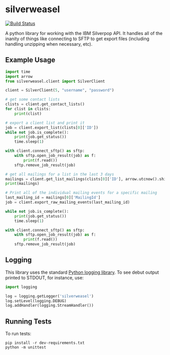 # silverweasel
[![Build Status](https://secure.travis-ci.org/theatlantic/silverweasel.png?branch=master)](https://travis-ci.org/theatlantic/silverweasel)

A python library for working with the IBM Silverpop API.  It handles all of the inanity of things like connecting to SFTP to get export files (including handling unzipping when necessary, etc).


## Example Usage
```python
import time
import arrow
from silverweasel.client import SilverClient

client = SilverClient(5, "username", "password")

# get some contact lists
clists = client.get_contact_lists()
for clist in clists:
    print(clist)

# export a client list and print it
job = client.export_list(clists[0]['ID'])
while not job.is_complete():
    print(job.get_status())
    time.sleep(1)

with client.connect_sftp() as sftp:
    with sftp.open_job_result(job) as f:
        print(f.read())
    sftp.remove_job_result(job)

# get all mailings for a list in the last 3 days
mailings = client.get_list_mailings(clists[0]['ID'], arrow.utcnow().shift(days=-3))
print(mailings)

# Print all of the individual mailing events for a specific mailing
last_mailing_id = mailings[0]['MailingId']
job = client.export_raw_mailing_events(last_mailing_id)

while not job.is_complete():
    print(job.get_status())
    time.sleep(1)

with client.connect_sftp() as sftp:
    with sftp.open_job_result(job) as f:
        print(f.read())
    sftp.remove_job_result(job)
```

## Logging
This library uses the standard [Python logging library](https://docs.python.org/3/library/logging.html).  To see debut output printed to STDOUT, for instance, use:

```python
import logging

log = logging.getLogger('silverweasel')
log.setLevel(logging.DEBUG)
log.addHandler(logging.StreamHandler())
```

## Running Tests
To run tests:

```
pip install -r dev-requirements.txt
python -m unittest
```